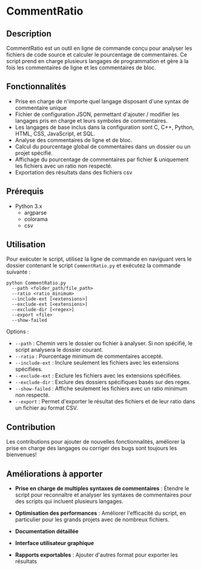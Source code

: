 # CommentRatio

## Description
CommentRatio est un outil en ligne de commande conçu pour analyser les fichiers de code source et calculer le pourcentage de commentaires. Ce script prend en charge plusieurs langages de programmation et gère à la fois les commentaires de ligne et les commentaires de bloc.

## Fonctionnalités
- Prise en charge de n'importe quel langage disposant d'une syntax de commentaire unique 
- Fichier de configuration JSON, permettant d'ajouter / modifier les langages pris en charge et leurs symboles de commentaires.
- Les langages de base inclus dans la configuration sont C, C++, Python, HTML, CSS, JavaScript, et SQL.
- Analyse des commentaires de ligne et de bloc.
- Calcul du pourcentage global de commentaires dans un dossier ou un projet spécifié.
- Affichage du pourcentage de commentaires par fichier & uniquement les fichiers avec un ratio non respecté.
- Exportation des résultats dans des fichiers csv

## Prérequis
- Python 3.x
  - argparse
  - colorama
  - csv

## Utilisation
Pour exécuter le script, utilisez la ligne de commande en naviguant vers le dossier contenant le script `CommentRatio.py` et exécutez la commande suivante :

```
python CommentRatio.py 
  --path <folder_path/file_path> 
  --ratio <ratio_minimum> 
  --include-ext [<extensions>] 
  --exclude-ext [<extensions>] 
  --exclude-dir [<regex>]
  --export <file>
  --show-failed
```

Options :
- `--path` : Chemin vers le dossier ou fichier à analyser. Si non spécifié, le script analysera le dossier courant.
- `--ratio` : Pourcentage minimum de commentaires accepté.
- `--include-ext` : Inclure seulement les fichiers avec les extensions spécifiées.
- `--exclude-ext` : Exclure les fichiers avec les extensions spécifiées.
- `--exclude-dir` : Exclure des dossiers spécifiques basés sur des regex.
- `--show-failed` : Affiche seulement les fichiers avec un ratio minimum non respecté.
- `--export` : Permet d'exporter le résultat des fichiers et de leur ratio dans un fichier au format CSV.


## Contribution
Les contributions pour ajouter de nouvelles fonctionnalités, améliorer la prise en charge des langages ou corriger des bugs sont toujours les bienvenues!


## Améliorations à apporter

- **Prise en charge de multiples syntaxes de commentaires** : Étendre le script pour reconnaître et analyser les syntaxes de commentaires pour des scripts qui incluent plusieurs langages.

- **Optimisation des performances** : Améliorer l'efficacité du script, en particulier pour les grands projets avec de nombreux fichiers.

- **Documentation détaillée**

- **Interface utilisateur graphique**

- **Rapports exportables** : Ajouter d'autres format pour exporter les résultats
